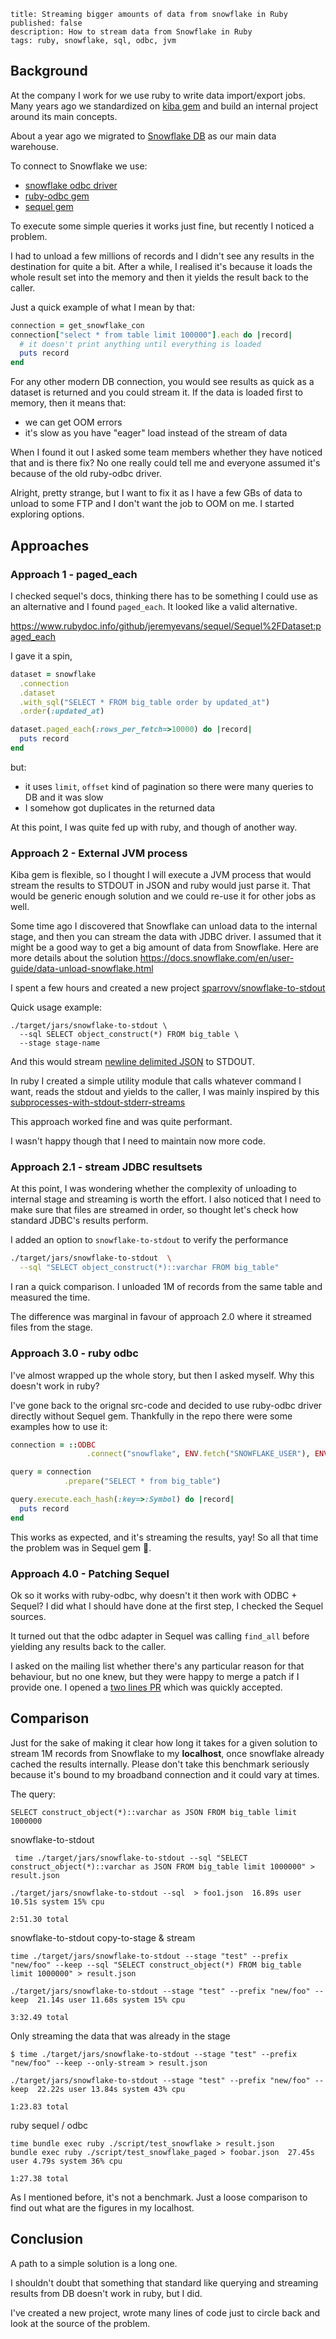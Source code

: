 ```
title: Streaming bigger amounts of data from snowflake in Ruby
published: false
description: How to stream data from Snowflake in Ruby
tags: ruby, snowflake, sql, odbc, jvm
```

## Background

At the company I work for we use ruby to write data import/export jobs.
Many years ago we standardized on [kiba gem](https://github.com/thbar/kiba) and build an internal project around its main concepts.

About a year ago we migrated to [Snowflake DB](https://www.snowflake.com/) as our main data warehouse.

To connect to Snowflake we use:

- [snowflake odbc driver](https://docs.snowflake.com/en/user-guide/odbc.html)
- [ruby-odbc gem](https://github.com/larskanis/ruby-odbc)
- [sequel gem](https://github.com/jeremyevans/sequel)

To execute some simple queries it works just fine, but recently I noticed a problem.

I had to unload a few millions of records and I didn't see any results in the destination for quite a bit.
After a while, I realised it's because it loads the whole result set into the memory and then it yields the result back to the caller.

Just a quick example of what I mean by that:

```ruby
connection = get_snowflake_con
connection["select * from table limit 100000"].each do |record|
  # it doesn't print anything until everything is loaded
  puts record
end
```

For any other modern DB connection, you would see results as quick as a dataset is returned and you could stream it.
If the data is loaded first to memory, then it means that:

- we can get OOM errors
- it's slow as you have "eager" load instead of the stream of data

When I found it out I asked some team members whether they have noticed that and is there fix?
No one really could tell me and everyone assumed it's because of the old ruby-odbc driver.

Alright, pretty strange, but I want to fix it as I have a few GBs of data to unload to some FTP and I don't want the job to OOM on me.
I started exploring options.

## Approaches

### Approach 1 - paged_each

I checked sequel's docs, thinking there has to be something I could use as an alternative and I found `paged_each`.
It looked like a valid alternative.

https://www.rubydoc.info/github/jeremyevans/sequel/Sequel%2FDataset:paged_each

I gave it a spin,

```ruby
dataset = snowflake
  .connection
  .dataset
  .with_sql("SELECT * FROM big_table order by updated_at")
  .order(:updated_at)

dataset.paged_each(:rows_per_fetch=>10000) do |record|
  puts record
end
```

but:

- it uses `limit`, `offset` kind of pagination so there were many queries to DB and it was slow
- I somehow got duplicates in the returned data

At this point, I was quite fed up with ruby, and though of another way.


### Approach 2 - External JVM process

Kiba gem is flexible, so I thought I will execute a JVM process that would stream the results to STDOUT in JSON and ruby would just parse it.
That would be generic enough solution and we could re-use it for other jobs as well.

Some time ago I discovered that Snowflake can unload data to the internal stage, and then you can stream the data with JDBC driver. I assumed that it might be a good way to get a big amount of data from Snowflake. Here are more details about the solution https://docs.snowflake.com/en/user-guide/data-unload-snowflake.html

I spent a few hours and created a new project [sparrovv/snowflake-to-stdout](https://github.com/sparrovv/snowflake-to-stdout)

Quick usage example:

```shell
./target/jars/snowflake-to-stdout \
  --sql SELECT object_construct(*) FROM big_table \
  --stage stage-name
```

And this would stream [newline delimited JSON](http://ndjson.org/) to STDOUT.

In ruby I created a simple utility module that calls whatever command I want, reads the stdout and yields to the caller, I was mainly inspired by this [subprocesses-with-stdout-stderr-streams](https://nickcharlton.net/posts/ruby-subprocesses-with-stdout-stderr-streams.html)

This approach worked fine and was quite performant.

I wasn't happy though that I need to maintain now more code.

### Approach 2.1 - stream JDBC resultsets

At this point, I was wondering whether the complexity of unloading to internal stage and streaming is worth the effort. I also noticed that I need to make sure that files are streamed in order, so thought let's check how standard JDBC's results perform.

I added an option to `snowflake-to-stdout` to verify the performance

```bash
./target/jars/snowflake-to-stdout  \
  --sql "SELECT object_construct(*)::varchar FROM big_table"
```

I ran a quick comparison. I unloaded 1M of records from the same table and measured the time.

The difference was marginal in favour of approach 2.0 where it streamed files from the stage.

### Approach 3.0 - ruby odbc

I've almost wrapped up the whole story, but then I asked myself. Why this doesn't work in ruby?

I've gone back to the orignal src-code and decided to use ruby-odbc driver directly without Sequel gem. Thankfully in the repo there were some examples how to use it:

```ruby
connection = ::ODBC
                 .connect("snowflake", ENV.fetch("SNOWFLAKE_USER"), ENV.fetch("SNOWFLAKE_PASSWORD"))

query = connection
            .prepare("SELECT * from big_table")

query.execute.each_hash(:key=>:Symbol) do |record|
  puts record
end
```

This works as expected, and it's streaming the results, yay! So all that time the problem was in Sequel gem :thinking:.

### Approach 4.0 - Patching Sequel

Ok so it works with ruby-odbc, why doesn't it then work with ODBC + Sequel?
I did what I should have done at the first step, I checked the Sequel sources.

It turned out that the odbc adapter in Sequel was calling `find_all` before yielding any results back to the caller.

I asked on the mailing list whether there's any particular reason for that behaviour, but no one knew, but they were happy to merge a patch if I provide one. I opened a [two lines PR](https://github.com/jeremyevans/sequel/pull/1711) which was quickly accepted.

## Comparison

Just for the sake of making it clear how long it takes for a given solution to stream 1M records from Snowflake to my **localhost**, once snowflake already cached the results internally. Please don't take this benchmark seriously because it's bound to my broadband connection and it could vary at times.

The query:

 `SELECT construct_object(*)::varchar as JSON FROM big_table limit 1000000`

snowflake-to-stdout

```shell
 time ./target/jars/snowflake-to-stdout --sql "SELECT construct_object(*)::varchar as JSON FROM big_table limit 1000000" > result.json

./target/jars/snowflake-to-stdout --sql  > foo1.json  16.89s user 10.51s system 15% cpu

2:51.30 total
```

snowflake-to-stdout copy-to-stage & stream

```shell
time ./target/jars/snowflake-to-stdout --stage "test" --prefix "new/foo" --keep --sql "SELECT construct_object(*) FROM big_table limit 1000000" > result.json

./target/jars/snowflake-to-stdout --stage "test" --prefix "new/foo" --keep  21.14s user 11.68s system 15% cpu

3:32.49 total
```

Only streaming the data that was already in the stage

```shell
$ time ./target/jars/snowflake-to-stdout --stage "test" --prefix "new/foo" --keep --only-stream > result.json

./target/jars/snowflake-to-stdout --stage "test" --prefix "new/foo" --keep  22.22s user 13.84s system 43% cpu

1:23.83 total
```

ruby sequel / odbc

```shell
time bundle exec ruby ./script/test_snowflake > result.json
bundle exec ruby ./script/test_snowflake_paged > foobar.json  27.45s user 4.79s system 36% cpu

1:27.38 total
```

As I mentioned before, it's not a benchmark. Just a loose comparison to find out what are the figures in my localhost.

## Conclusion

A path to a simple solution is a long one.

I shouldn't doubt that something that standard like querying and streaming results from DB doesn't work in ruby, but I did.

I've created a new project, wrote many lines of code just to circle back and look at the source of the problem.
